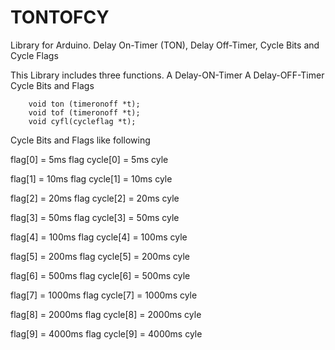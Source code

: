 # TONTOFCY
Library for Arduino. Delay On-Timer (TON), Delay Off-Timer, Cycle Bits and Cycle Flags

This Library includes three functions.
A Delay-ON-Timer 
A Delay-OFF-Timer
Cycle Bits and Flags

		void ton (timeronoff *t);
		void tof (timeronoff *t);
		void cyfl(cycleflag *t);

Cycle Bits and Flags like following

flag[0]  = 5ms flag		cycle[0] = 5ms cyle

flag[1]  = 10ms flag		cycle[1] = 10ms cyle

flag[2]  = 20ms flag		cycle[2] = 20ms cyle

flag[3]  = 50ms flag		cycle[3] = 50ms  cyle

flag[4]  = 100ms  flag		cycle[4] = 100ms  cyle

flag[5]  = 200ms  flag		cycle[5] = 200ms cyle

flag[6]  = 500ms flag		cycle[6] = 500ms cyle

flag[7]  = 1000ms flag		cycle[7] = 1000ms cyle

flag[8]  = 2000ms flag		cycle[8] = 2000ms cyle

flag[9]  = 4000ms flag		cycle[9] = 4000ms cyle

